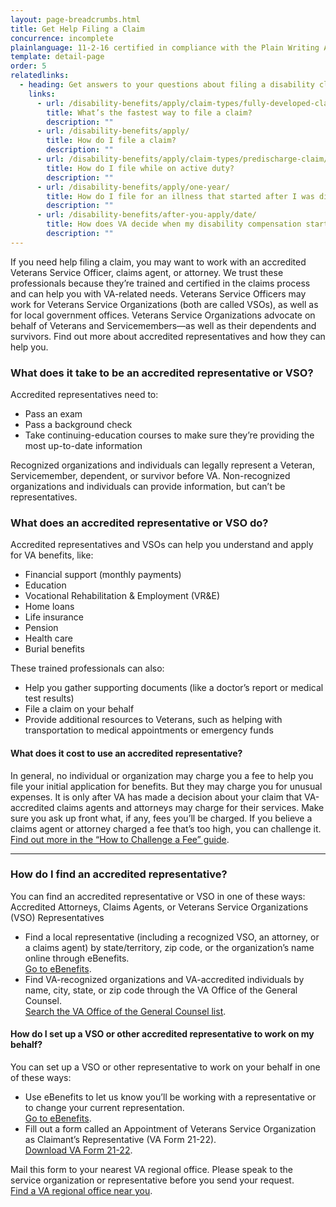 ```yaml
---
layout: page-breadcrumbs.html
title: Get Help Filing a Claim
concurrence: incomplete
plainlanguage: 11-2-16 certified in compliance with the Plain Writing Act
template: detail-page
order: 5
relatedlinks:
  - heading: Get answers to your questions about filing a disability claim
    links:
      - url: /disability-benefits/apply/claim-types/fully-developed-claim/
        title: What’s the fastest way to file a claim?
        description: ""
      - url: /disability-benefits/apply/
        title: How do I file a claim?
        description: ""
      - url: /disability-benefits/apply/claim-types/predischarge-claim/
        title: How do I file while on active duty?
        description: ""
      - url: /disability-benefits/apply/one-year/
        title: How do I file for an illness that started after I was discharged from active duty?
        description: ""
      - url: /disability-benefits/after-you-apply/date/
        title: How does VA decide when my disability compensation starts?
        description: ""
---
```

<div itemscope itemtype="http://schema.org/FAQPage">
<div itemprop="description" class="va-introtext">

If you need help filing a claim, you may want to work with an accredited Veterans Service Officer, claims agent, or attorney. We trust these professionals because they’re trained and certified in the claims process and can help you with VA-related needs. Veterans Service Officers may work for Veterans Service Organizations (both are called VSOs), as well as for local government offices. Veterans Service Organizations advocate on behalf of Veterans and Servicemembers—as well as their dependents and survivors. Find out more about accredited representatives and how they can help you.

</div>

<div class="feature" markdown="0" itemscope itemtype="http://schema.org/Question">

<h3 itemprop="name">What does it take to be an accredited representative or VSO?</h3>
<div itemprop="acceptedAnswer" itemscope itemtype="http://schema.org/Answer">
<div itemprop="text">

Accredited representatives need to:
  - Pass an exam
  - Pass a background check
  - Take continuing-education courses to make sure they’re providing the most up-to-date information

Recognized organizations and individuals can legally represent a Veteran, Servicemember, dependent, or survivor before VA. Non-recognized organizations and individuals can provide information, but can’t be representatives.

</div>
</div>
</div>

<div itemscope itemtype="http://schema.org/Question">

<h3 itemprop="name">What does an accredited representative or VSO do?</h3>
<div itemprop="acceptedAnswer" itemscope itemtype="http://schema.org/Answer">
<div itemprop="text">


Accredited representatives and VSOs can help you understand and apply for VA benefits, like:

- Financial support (monthly payments)
- Education
- Vocational Rehabilitation & Employment (VR&E)
- Home loans
- Life insurance
- Pension
- Health care
- Burial benefits

These trained professionals can also: 
- Help you gather supporting documents (like a doctor’s report or medical test results)
- File a claim on your behalf
- Provide additional resources to Veterans, such as helping with transportation to medical appointments or emergency funds

</div>
</div>
</div>

<div itemscope itemtype="http://schema.org/Question">

<h4 itemprop="name">What does it cost to use an accredited representative?</h4>
<div itemprop="acceptedAnswer" itemscope itemtype="http://schema.org/Answer">
<div itemprop="text">

In general, no individual or organization may charge you a fee to help you file your initial application for benefits. But they may charge you for unusual expenses. It is only after VA has made a decision about your claim that VA-accredited claims agents and attorneys may charge for their services. Make sure you ask up front what, if any, fees you’ll be charged. If you believe a claims agent or attorney charged a fee that’s too high, you can challenge it. <br>
[Find out more in the “How to Challenge a Fee” guide](https://www.va.gov/OGC/docs/Accred/HowtoChallengeaFee.pdf).

</div>
</div>
</div>

-----

<div itemscope itemtype="http://schema.org/Question">

<h3 itemprop="name">How do I find an accredited representative?</h3>
<div itemprop="acceptedAnswer" itemscope itemtype="http://schema.org/Answer">
<div itemprop="text">

You can find an accredited representative or VSO in one of these ways:
Accredited Attorneys, Claims Agents, or Veterans Service Organizations (VSO) Representatives
- Find a local representative (including a recognized VSO, an attorney, or a claims agent) by state/territory, zip code, or the organization’s name online through eBenefits. <br>
[Go to eBenefits](https://www.ebenefits.va.gov/ebenefits/vso-search).
- Find VA-recognized organizations and VA-accredited individuals by name, city, state, or zip code through the VA Office of the General Counsel. <br>
[Search the VA Office of the General Counsel list](https://www.va.gov/ogc/apps/accreditation/index.asp).

</div>
</div>
</div>

<div itemscope itemtype="http://schema.org/Question">

<h4 itemprop="name">How do I set up a VSO or other accredited representative to work on my behalf?</h4>
<div itemprop="acceptedAnswer" itemscope itemtype="http://schema.org/Answer">
<div itemprop="text">

You can set up a VSO or other representative to work on your behalf in one of these ways:

- Use eBenefits to let us know you’ll be working with a representative or to change your current representation.<br>
[Go to eBenefits](https://www.ebenefits.va.gov/ebenefits/about/feature?feature=disability-compensation). 
- Fill out a form called an Appointment of Veterans Service Organization as Claimant’s Representative (VA Form 21-22). <br>[Download VA Form 21-22](https://www.vba.va.gov/pubs/forms/VBA-21-22-ARE.pdf). 


Mail this form to your nearest VA regional office. Please speak to the service organization or representative before you send your request. <br>
[Find a VA regional office near you](https://www.benefits.va.gov/benefits/offices.asp).

</div>
</div>
</div>
</div>
